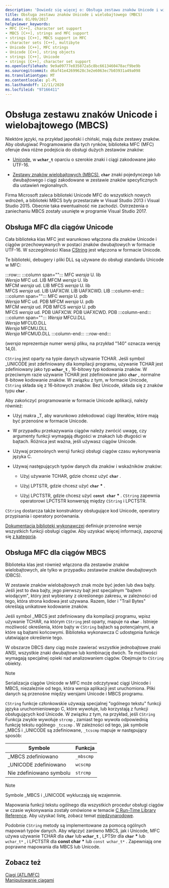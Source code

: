 ```yaml
---
description: 'Dowiedz się więcej o: Obsługa zestawu znaków Unicode i wielobajtowego (MBCS)'
title: Obsługa zestawu znaków Unicode i wielobajtowego (MBCS)
ms.date: 01/09/2017
helpviewer_keywords:
- MFC [C++], character set support
- MBCS [C++], strings and MFC support
- strings [C++], MBCS support in MFC
- character sets [C++], multibyte
- Unicode [C++], MFC strings
- Unicode [C++], string objects
- strings [C++], Unicode
- strings [C++], character set support
ms.openlocfilehash: 9e9a09777e835872a5c8bc6613460478acf9be9b
ms.sourcegitcommit: d6af41e42699628c3e2e6063ec7b03931a49a098
ms.translationtype: MT
ms.contentlocale: pl-PL
ms.lasthandoff: 12/11/2020
ms.locfileid: "97166411"
---
```

# <a name="unicode-and-multibyte-character-set-mbcs-support"></a>Obsługa zestawu znaków Unicode i wielobajtowego (MBCS)

Niektóre języki, na przykład japoński i chiński, mają duże zestawy znaków. Aby obsługiwać Programowanie dla tych rynków, biblioteka MFC (MFC) oferuje dwa różne podejścia do obsługi dużych zestawów znaków:

- [Unicode](#mfc-support-for-unicode-strings), w **`wchar_t`** oparciu o szerokie znaki i ciągi zakodowane jako UTF-16.

- [Zestawy znaków wielobajtowych (MBCS)](#mfc-support-for-mbcs-strings), **`char`** znaki pojedynczego lub dwubajtowego i ciągi zakodowane w zestawie znaków specyficznych dla ustawień regionalnych.

Firma Microsoft zaleca biblioteki Unicode MFC do wszystkich nowych wdrożeń, a biblioteki MBCS były przestarzałe w Visual Studio 2013 i Visual Studio 2015. Obecnie taka ewentualność nie zachodzi. Ostrzeżenia o zaniechaniu MBCS zostały usunięte w programie Visual Studio 2017.

## <a name="mfc-support-for-unicode-strings"></a>Obsługa MFC dla ciągów Unicode

Cała biblioteka klas MFC jest warunkowo włączona dla znaków Unicode i ciągów przechowywanych w postaci znaków dwubajtowych w formacie UTF-16. W szczególności Klasa [CString](../atl-mfc-shared/reference/cstringt-class.md) jest włączona w formacie Unicode.

Te biblioteki, debugery i pliki DLL są używane do obsługi standardu Unicode w MFC:

:::row:::
   :::column span="":::
      MFC *wersja* U. lib \
      *Wersja* MFC ud. LIB
      MFCM *wersja* U. lib \
      MFCM *wersja* ud. LIB
      MFCS *wersja* U. lib \
      MFCS *wersja* ud. LIB
      UAFXCW. LIB
      UAFXCWD. LIB
   :::column-end:::
   :::column span="":::
      MFC *wersja* U. pdb \
      *Wersja* MFC ud. PDB
      MFCM *wersja* U. pdb \
      MFCM *wersja* ud. PDB
      MFCS *wersja* U. pdb \
      MFCS *wersja* ud. PDB
      UAFXCW. PDB
      UAFXCWD. PDB
   :::column-end:::
   :::column span="":::
      *Wersja* MFCU.DLL \
      *Wersja* MFCUD.DLL \
      *Wersja* MFCMU.DLL \
      *Wersja* MFCMUD.DLL
   :::column-end:::
:::row-end:::

(*wersja* reprezentuje numer wersji pliku, na przykład "140" oznacza wersję 14,0).

`CString` jest oparty na typie danych używanie TCHAR. Jeśli symbol _UNICODE jest zdefiniowany dla kompilacji programu, używanie TCHAR jest zdefiniowany jako typ **`wchar_t`** , 16-bitowy typ kodowania znaków. W przeciwnym razie używanie TCHAR jest zdefiniowane jako **`char`** , normalne 8-bitowe kodowanie znaków. W związku z tym, w formacie Unicode, `CString` składa się z 16-bitowych znaków. Bez Unicode, składa się z znaków typu **`char`** .

Aby zakończyć programowanie w formacie Unicode aplikacji, należy również:

- Użyj makra _T, aby warunkowo zdekodować ciągi literałów, które mają być przenośne w formacie Unicode.

- W przypadku przekazywania ciągów należy zwrócić uwagę, czy argumenty funkcji wymagają długości w znakach lub długości w bajtach. Różnica jest ważna, jeśli używasz ciągów Unicode.

- Używaj przenośnych wersji funkcji obsługi ciągów czasu wykonywania języka C.

- Używaj następujących typów danych dla znaków i wskaźników znaków:

  - Użyj używanie TCHAR, gdzie chcesz użyć **`char`** .

  - Użyj LPTSTR, gdzie chcesz użyć **`char`** <strong>\*</strong> .

  - Użyj LPCTSTR, gdzie chcesz użyć **`const char`** <strong>\*</strong> . `CString` zapewnia operatorowi LPCTSTR konwersję między `CString` i LPCTSTR.

`CString` dostarcza także konstruktory obsługujące kod Unicode, operatory przypisania i operatory porównania.

[Dokumentacja biblioteki wykonawczej](../c-runtime-library/c-run-time-library-reference.md) definiuje przenośne wersje wszystkich funkcji obsługi ciągów. Aby uzyskać więcej informacji, zapoznaj się [z kategorią](../c-runtime-library/internationalization.md).

## <a name="mfc-support-for-mbcs-strings"></a>Obsługa MFC dla ciągów MBCS

Biblioteka klas jest również włączona dla zestawów znaków wielobajtowych, ale tylko w przypadku zestawów znaków dwubajtowych (DBCS).

W zestawie znaków wielobajtowych znak może być jeden lub dwa bajty. Jeśli jest to dwa bajty, jego pierwszy bajt jest specjalnym "bajtem wiodącym", który jest wybierany z określonego zakresu, w zależności od tego, która strona kodowa jest używana. Razem, lider i "Trail Bytes" określają unikatowe kodowanie znaków.

Jeśli symbol _MBCS jest zdefiniowany dla kompilacji programu, wpisz używanie TCHAR, na którym `CString` jest oparty, mapuje na **`char`** . Istnieje możliwość określenia, które bajty w `CString` bajtach są potencjalnymi, a które są bajtami końcowymi. Biblioteka wykonawcza C udostępnia funkcje ułatwiające określenie tego.

W obszarze DBCS dany ciąg może zawierać wszystkie jednobajtowe znaki ANSI, wszystkie znaki dwubajtowe lub kombinację dwóch. Te możliwości wymagają specjalnej opieki nad analizowaniem ciągów. Obejmuje to `CString` obiekty.

> [!NOTE]
> Serializacja ciągów Unicode w MFC może odczytywać ciągi Unicode i MBCS, niezależnie od tego, która wersja aplikacji jest uruchomiona. Pliki danych są przenośne między wersjami Unicode i MBCS programu.

`CString` funkcje członkowskie używają specjalnej "ogólnego tekstu" funkcji języka uruchomieniowego C, które wywołuje, lub korzystają z funkcji obsługujących kod Unicode. W związku z tym, na przykład, jeśli `CString` Funkcja zwykle wywołuje `strcmp` , zamiast tego wywoła odpowiednią funkcję tekstu ogólnego `_tcscmp` . W zależności od tego, jak symbole _MBCS i _UNICODE są zdefiniowane, `_tcscmp` mapuje w następujący sposób:

|Symbole|Funkcja|
|-|-|
|_MBCS zdefiniowano|`_mbscmp`|
|_UNICODE zdefiniowano|`wcscmp`|
|Nie zdefiniowano symbolu|`strcmp`|

> [!NOTE]
> Symbole _MBCS i _UNICODE wykluczają się wzajemnie.

Mapowania funkcji tekstu ogólnego dla wszystkich procedur obsługi ciągów w czasie wykonywania zostały omówione w temacie [C Run-Time Library Reference](../c-runtime-library/c-run-time-library-reference.md). Aby uzyskać listę, zobacz temat [międzynarodowe](../c-runtime-library/internationalization.md).

Podobnie `CString` metody są implementowane za pomocą ogólnych mapowań typów danych. Aby włączyć zarówno MBCS, jak i Unicode, MFC używa używanie TCHAR dla **`char`** lub **`wchar_t`** , LPTStr dla **`char`** <strong>\*</strong> lub `wchar_t*` , i LPCTSTR dla **const char** <strong>\*</strong> lub `const wchar_t*` . Zapewniają one poprawne mapowania dla MBCS lub Unicode.

## <a name="see-also"></a>Zobacz też

[Ciągi (ATL/MFC)](../atl-mfc-shared/strings-atl-mfc.md)<br/>
[Manipulowanie ciągami](../c-runtime-library/string-manipulation-crt.md)
